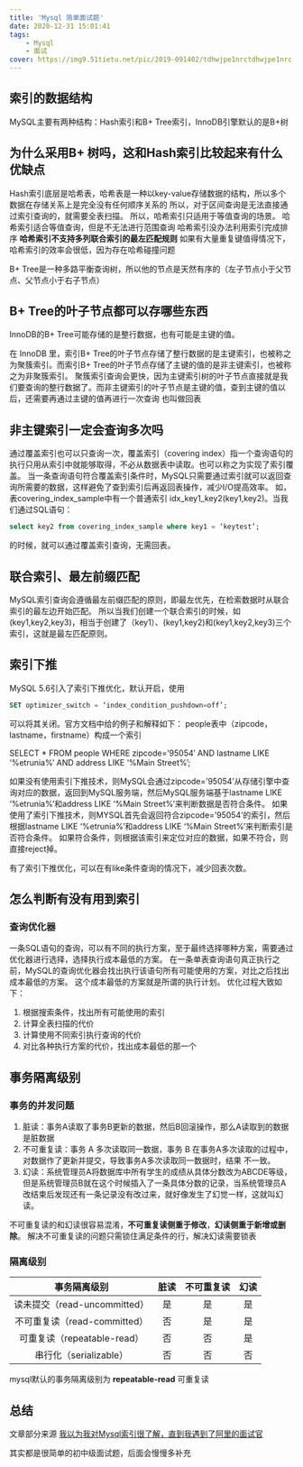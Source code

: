 ```yaml
---
title: 'Mysql 简单面试题'
date: 2020-12-31 15:01:41
tags: 
    - Mysql
    - 面试
cover: https://img9.51tietu.net/pic/2019-091402/tdhwjpe1nrctdhwjpe1nrc.jpg
---
```


## 索引的数据结构

MySQL主要有两种结构：Hash索引和B+ Tree索引，InnoDB引擎默认的是B+树

## 为什么采用B+ 树吗，这和Hash索引比较起来有什么优缺点

Hash索引底层是哈希表，哈希表是一种以key-value存储数据的结构，所以多个数据在存储关系上是完全没有任何顺序关系的
所以，对于区间查询是无法直接通过索引查询的，就需要全表扫描。
所以，哈希索引只适用于等值查询的场景。
哈希索引适合等值查询，但是不无法进行范围查询 
哈希索引没办法利用索引完成排序 
**哈希索引不支持多列联合索引的最左匹配规则**
如果有大量重复键值得情况下，哈希索引的效率会很低，因为存在哈希碰撞问题

B+ Tree是一种多路平衡查询树，所以他的节点是天然有序的（左子节点小于父节点、父节点小于右子节点）

## B+ Tree的叶子节点都可以存哪些东西

InnoDB的B+ Tree可能存储的是整行数据，也有可能是主键的值。

在 InnoDB 里，索引B+ Tree的叶子节点存储了整行数据的是主键索引，也被称之为聚簇索引。而索引B+ Tree的叶子节点存储了主键的值的是非主键索引，也被称之为非聚簇索引。
聚簇索引查询会更快，因为主键索引树的叶子节点直接就是我们要查询的整行数据了。而非主键索引的叶子节点是主键的值，查到主键的值以后，还需要再通过主键的值再进行一次查询
也叫做回表

## 非主键索引一定会查询多次吗

通过覆盖索引也可以只查询一次，覆盖索引（covering index）指一个查询语句的执行只用从索引中就能够取得，不必从数据表中读取。也可以称之为实现了索引覆盖。 
当一条查询语句符合覆盖索引条件时，MySQL只需要通过索引就可以返回查询所需要的数据，这样避免了查到索引后再返回表操作，减少I/O提高效率。 
如，表covering_index_sample中有一个普通索引 idx_key1_key2(key1,key2)。当我们通过SQL语句：
```sql
select key2 from covering_index_sample where key1 = ‘keytest’;
```
的时候，就可以通过覆盖索引查询，无需回表。

## 联合索引、最左前缀匹配

MySQL索引查询会遵循最左前缀匹配的原则，即最左优先，在检索数据时从联合索引的最左边开始匹配。
所以当我们创建一个联合索引的时候，如(key1,key2,key3)，相当于创建了（key1）、(key1,key2)和(key1,key2,key3)三个索引，这就是最左匹配原则。

## 索引下推

MySQL 5.6引入了索引下推优化，默认开启，使用
```sql
SET optimizer_switch = ‘index_condition_pushdown=off’;
```
可以将其关闭。官方文档中给的例子和解释如下： people表中（zipcode，lastname，firstname）构成一个索引

SELECT * FROM people WHERE zipcode=’95054′ AND lastname LIKE ‘%etrunia%’ AND address LIKE ‘%Main Street%’;

如果没有使用索引下推技术，则MySQL会通过zipcode=’95054’从存储引擎中查询对应的数据，返回到MySQL服务端，然后MySQL服务端基于lastname LIKE ‘%etrunia%’和address LIKE ‘%Main Street%’来判断数据是否符合条件。 
如果使用了索引下推技术，则MYSQL首先会返回符合zipcode=’95054’的索引，然后根据lastname LIKE ‘%etrunia%’和address LIKE ‘%Main Street%’来判断索引是否符合条件。
如果符合条件，则根据该索引来定位对应的数据，如果不符合，则直接reject掉。 

有了索引下推优化，可以在有like条件查询的情况下，减少回表次数。

## 怎么判断有没有用到索引

### 查询优化器 
一条SQL语句的查询，可以有不同的执行方案，至于最终选择哪种方案，需要通过优化器进行选择，选择执行成本最低的方案。 
在一条单表查询语句真正执行之前，MySQL的查询优化器会找出执行该语句所有可能使用的方案，对比之后找出成本最低的方案。
这个成本最低的方案就是所谓的执行计划。 
优化过程大致如下： 
1. 根据搜索条件，找出所有可能使用的索引 
2. 计算全表扫描的代价 
3. 计算使用不同索引执行查询的代价
4. 对比各种执行方案的代价，找出成本最低的那一个

## 事务隔离级别

### 事务的并发问题
1. 脏读：事务A读取了事务B更新的数据，然后B回滚操作，那么A读取到的数据是脏数据
2. 不可重复读：事务 A 多次读取同一数据，事务 B 在事务A多次读取的过程中，对数据作了更新并提交，导致事务A多次读取同一数据时，结果 不一致。
3. 幻读：系统管理员A将数据库中所有学生的成绩从具体分数改为ABCDE等级，但是系统管理员B就在这个时候插入了一条具体分数的记录，当系统管理员A改结束后发现还有一条记录没有改过来，就好像发生了幻觉一样，这就叫幻读。

不可重复读的和幻读很容易混淆，**不可重复读侧重于修改**，**幻读侧重于新增或删除**。
解决不可重复读的问题只需锁住满足条件的行，解决幻读需要锁表

### 隔离级别

|事务隔离级别                    |脏读  |不可重复读|幻读|
|:-----------:                  |:---:|:---:     |:---:|
|读未提交（read-uncommitted）    |	是 |	是    |	是|
|不可重复读（read-committed）    |	否 |	是    |	是|
|可重复读（repeatable-read）     |	否 |否        |	是|
|串行化（serializable）	         |否   |否	      |否|

mysql默认的事务隔离级别为 **repeatable-read** 可重复读

## 总结

文章部分来源 [我以为我对Mysql索引很了解，直到我遇到了阿里的面试官](https://www.hollischuang.com/archives/3818)

其实都是很简单的初中级面试题，后面会慢慢多补充
